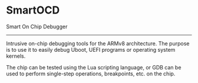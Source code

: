 # SmartOCD
Smart On Chip Debugger

-----

Intrusive on-chip debugging tools for the ARMv8 architecture. The purpose is to use it to easily debug Uboot, UEFI programs or operating system kernels.

The chip can be tested using the Lua scripting language, or GDB can be used to perform single-step operations, breakpoints, etc. on the chip.
